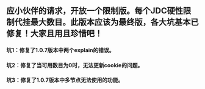 ## 应小伙伴的请求，开放一个限制版。每个JDC硬性限制代挂最大数目。此版本应该为最终版，各大坑基本已修复！大家且用且珍惜吧！

#### 坑1：修复了1.0.7版本中两个explain的错误。
#### 坑2：修复了当可用数目为0时，无法更新cookie的问题。
#### 坑3：修复了1.0.7版本中多节点无法使用的功能。

